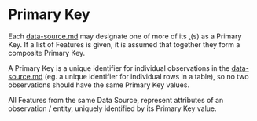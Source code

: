 # Primary Key

Each [data-source.md](../../storage-location/data-source.md "mention") may designate one of more of its [.](./ "mention")(s) as a Primary Key. If a list of Features is given, it is assumed that together they form a composite Primary Key.

A Primary Key is a unique identifier for individual observations in the [data-source.md](../../storage-location/data-source.md "mention") (eg. a unique identifier for individual rows in a table), so no two observations should have the same Primary Key values.

All Features from the same Data Source, represent attributes of an observation / entity, uniquely identified by its Primary Key value.

